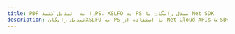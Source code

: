 ---title: PDF را به  تبدیل کنیدPS، XSLFO به PS مبدل رایگان یا Net SDKdescription: تبدیل رایگانXSLFO به PS با استفاده از Net Cloud APIs & SDK همچنین اسناد PDF را در Cloud ایجاد، ویرایش و رندر کنید.---